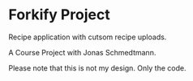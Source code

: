 # Forkify Project

Recipe application with cutsom recipe uploads.

A Course Project with Jonas Schmedtmann.

Please note that this is not my design. Only the code.
